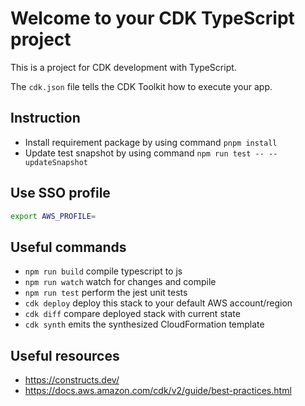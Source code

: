 # Welcome to your CDK TypeScript project

This is a project for CDK development with TypeScript.

The `cdk.json` file tells the CDK Toolkit how to execute your app.

## Instruction

- Install requirement package by using command `pnpm install`
- Update test snapshot by using command `npm run test -- --updateSnapshot`

## Use SSO profile

```bash
export AWS_PROFILE=
```

## Useful commands

- `npm run build` compile typescript to js
- `npm run watch` watch for changes and compile
- `npm run test` perform the jest unit tests
- `cdk deploy` deploy this stack to your default AWS account/region
- `cdk diff` compare deployed stack with current state
- `cdk synth` emits the synthesized CloudFormation template

## Useful resources

- https://constructs.dev/
- https://docs.aws.amazon.com/cdk/v2/guide/best-practices.html
